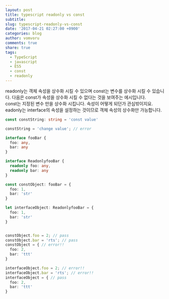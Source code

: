 ```yaml
---
layout: post
title: typescript readonly vs const
subtitle: 
slug: typescript-readonly-vs-const
date: '2017-04-21 02:27:00 +0900'
categories: blog
author: vomvoru
comments: true
share: true
tags:
  - TypeScript
  - javascript
  - ES5
  - const
  - readonly
---
```


readonly는 객체 속성을 상수화 시킬 수 있으며 const는 변수를 상수화 시킬 수 있습니다. 다음은 const가 속성을 상수화 시킬 수 없다는 것을 보여주는 에시입니다.  
const는 지정된 변수 만을 상수화 시킵니다. 속성이 어떻게 되던가 관심밖이지요.  
eadonly는 interface의 속성을 설정하는 것이므로 객체 속성의 상수화만 가능합니다.

```ts
const constString: string = 'const value'

constString = 'change value'; // error
```

```ts
interface fooBar {
  foo: any,
  bar: any
}

interface ReadonlyfooBar {
  readonly foo: any,
  readonly bar: any
}

const constObject: fooBar = {
  foo: 1,
  bar: 'str'
}

let interfaceObject: ReadonlyfooBar = {
  foo: 1,
  bar: 'str'
}


constObject.foo = 2; // pass
constObject.bar = 'rts'; // pass
constObject = { // error!!
  foo: 2,
  bar: 'ttt'
}

interfaceObject.foo = 2; // error!!
interfaceObject.bar = 'rts'; // error!!
interfaceObject = { // pass
  foo: 2,
  bar: 'ttt'
}

```
